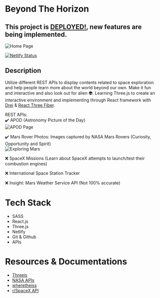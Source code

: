 # Beyond The Horizon

## This project is [**DEPLOYED!**](https://beyond-the-horizon.netlify.app/), new features are being implemented.
![Home Page](https://media0.giphy.com/media/M5uMCrJE7S14ew1Yba/giphy.gif)

[![Netlify Status](https://api.netlify.com/api/v1/badges/1a4d889e-1c19-42d5-aeb6-811c9dcca14a/deploy-status)](https://app.netlify.com/sites/beyond-the-horizon/deploys)

## Description

Utilize different REST APIs to display contents related to space exploration and help people learn more about the world beyond our own. Make it fun and interactive and also look out for alien 👽.
Learning Three.js to create an interactive environment and implementing through React framework with [Drei](https://docs.pmnd.rs/drei/introduction) & [React Three Fiber](https://docs.pmnd.rs/react-three-fiber).

REST APIs:    
✔️ APOD (Astronomy Picture of the Day)  
![APOD Page](https://media2.giphy.com/media/lUuHp70a5jakmO0CMJ/giphy.gif)  

✔️ Mars Rover Photos: Images captured by NASA Mars Rovers (Curiosity, Opportunity and Spirit)  
![Exploring Mars](https://media1.giphy.com/media/fS7oBicxHJdz4VyIz8/giphy.gif)  

❌ SpaceX Missions (Learn about SpaceX attempts to launch/test their combustion engines)  

❌ International Space Station Tracker  

❌ Insight: Mars Weather Service API (Not 100% accurate)  


# Tech Stack
- SASS
- React.js
- Three.js
- Netlify
- Git & Github
- APIs

# Resources & Documentations
- [Threejs](https://threejs.org/)
- [NASA APIs](https://api.nasa.gov/)
- [wheretheiss](https://wheretheiss.at/)
- [r/SpaceX API](https://docs.spacexdata.com/)